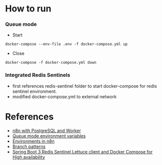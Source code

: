 # How to run
### Queue mode
- Start
```
docker-compose --env-file .env -f docker-compose.yml up
```
- Close
```
docker-compose -f docker-compose.yml down
```

### Integrated Redis Sentinels
- first references redis-sentinel folder to start docker-compose for redis sentinel environment.
- modified docker-compose.yml to external network


# References
- [n8n with PostgreSQL and Worker](https://github.com/n8n-io/n8n-hosting/blob/main/docker-compose/withPostgresAndWorker/README.md)
- [Queue mode environment variables](https://docs.n8n.io/hosting/configuration/environment-variables/queue-mode/)
- [Environments in n8n](https://docs.n8n.io/source-control-environments/understand/environments/)
- [Branch patterns](https://docs.n8n.io/source-control-environments/understand/patterns/)
- [Spring Boot 3,Redis Sentinel,Lettuce client and Docker Compose for High availability](https://medium.com/@htyesilyurt/spring-boot-3-redis-sentinel-lettuce-client-and-docker-compose-for-high-availability-1f1e3c372a5a)